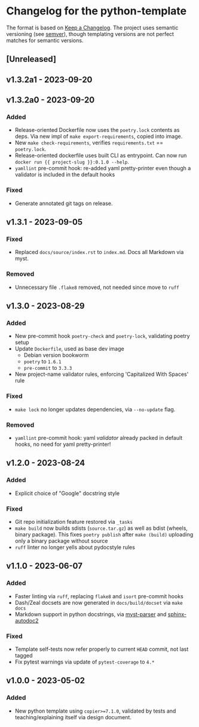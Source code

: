 # Changelog for the python-template

The format is based on [Keep a Changelog](https://keepachangelog.com/en/1.0.0/).
The project uses semantic versioning (see [semver](https://semver.org)), though
templating versions are not perfect matches for semantic versions.

## [Unreleased]

## v1.3.2a1 - 2023-09-20

## v1.3.2a0 - 2023-09-20

### Added

- Release-oriented Dockerfile now uses the `poetry.lock` contents as deps.
  Via new impl of `make export-requirements`, copied into image.
- New `make check-requirements`, verifies `requirements.txt` == `poetry.lock`.
- Release-oriented dockerfile uses built CLI as entrypoint.
  Can now run `docker run {{ project-slug }}:0.1.0 --help`.
- `yamllint` pre-commit hook: re-added yaml pretty-printer even though a
  validator is included in the default hooks

### Fixed

- Generate annotated git tags on release.


## v1.3.1 - 2023-09-05

### Fixed

- Replaced `docs/source/index.rst` to `index.md`. Docs all Markdown via myst.

### Removed

- Unnecessary file `.flake8` removed, not needed since move to `ruff`

## v1.3.0 - 2023-08-29

### Added

- New pre-commit hook `poetry-check` and `poetry-lock`, validating poetry setup
- Update `Dockerfile`, used as base dev image
  - Debian version bookworm
  - `poetry` to `1.6.1`
  - `pre-commit` to `3.3.3`
- New project-name validator rules, enforcing 'Capitalized With Spaces' rule

### Fixed

- `make lock` no longer updates dependencies, via `--no-update` flag.

### Removed

- `yamllint` pre-commit hook: yaml _validator_ already packed in default hooks,
  no need for yaml pretty-printer!

## v1.2.0 - 2023-08-24

### Added

- Explicit choice of "Google" docstring style

### Fixed

- Git repo initialization feature restored via `_tasks`
- `make build` now builds sdists (`source.tar.gz`) as well as bdist (wheels,
  binary package). This fixes `poetry publish` after `make (build)` uploading
  only a binary package without source
- `ruff` linter no longer yells about pydocstyle rules

## v1.1.0 - 2023-06-07

### Added

- Faster linting via `ruff`, replacing `flake8` and `isort` pre-commit hooks
- Dash/Zeal docsets are now generated in `docs/build/docset` via `make docs`
- Markdown support in python docstrings, via
  [myst-parser](myst-parser.readthedocs.io/) and [sphinx-autodoc2](https://sphinx-autodoc2.readthedocs.io/en/latest/quickstart.html#using-markdown-myst-docstrings)

### Fixed

- Template self-tests now refer properly to current `HEAD` commit, not last tagged
- Fix pytest warnings via update of `pytest-coverage` to `4.*`

## v1.0.0 - 2023-05-02

### Added

- New python template using `copier>=7.1.0`, validated by tests and
  teaching/explaining itself via design document.
